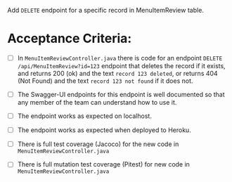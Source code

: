  Add `DELETE` endpoint for a specific record in MenuItemReview table.

# Acceptance Criteria:

- [ ] In `MenuItemReviewController.java` there is code for an 
      endpoint `DELETE /api/MenuItemReview?id=123` endpoint 
      that deletes the record if it exists, and returns 200 (ok) and 
      the text `record 123 deleted`, or returns 404 (Not Found) and
      the text `record 123 not found` if it does not.
- [ ] The Swagger-UI endpoints for this endpoint is well documented
      so that any member of the team can understand how to use it.
- [ ] The endpoint works as expected on localhost.
- [ ] The endpoint works as expected when deployed to Heroku.
- [ ] There is full test coverage (Jacoco) for the new code in 
      `MenuItemReviewController.java`
- [ ] There is full mutation test coverage (Pitest) for new code in
      `MenuItemReviewController.java`


